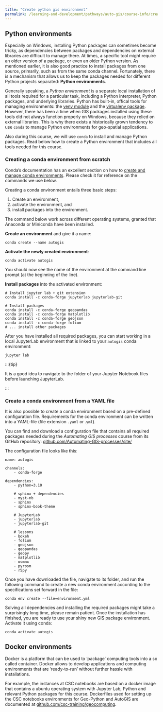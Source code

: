 ```yaml
---
title: "Create python gis environment"
permalink: /learning-and-development/pathways/auto-gis/course-info/create-python-gis-environment/
---
```



## Python environments

Especially on Windows, installing Python packages can sometimes become tricky,
as dependencies between packages and dependencies on external libraries are
difficult to manage there. At times, a specific tool might require an older
version of a package, or even an older Python version. As mentioned earlier, it
is also good practice to install packages from one source, primarily, such as
from the same conda channel. Fortunately, there is a mechanism that allows us to
keep the packages needed for different Python projects separated: **Python
environments**. 

Generally speaking, a *Python environment* is a separate local installation of
all tools required for a particular task, including a Python interpreter, Python
packages, and underlying libraries. Python has built-in, offical tools for
managing environments: the [venv
module](https://docs.python.org/library/venv.html) and the [virtualenv
package](https://virtualenv.pypa.io/). However, there has been a time when GIS
packages installed using these tools did not always function properly on
Windows, because they relied on external libraries. This is why there exists a
historically grown tendency to use `conda` to manage Python environments for
geo-spatial applications. 

Also during this course, we will use `conda` to install and manage Python
packages. Read below how to create a Python environment that includes all tools
needed for this course.


### Creating a conda environment from scratch

Conda’s documentation has an excellent section on how to [create and manage conda
environments](https://docs.conda.io/projects/conda/en/latest/user-guide/tasks/manage-environments.html).
Please check it for reference on the commands we use below.

Creating a conda environment entails three basic steps: 

1. Create an environment,
2. activate the environment, and
3. install packages into the environment.

The command below work across different operating systems, granted that Anaconda
or Miniconda have been installed.

**Create an environment** and give it a name:

```
conda create --name autogis
```

**Activate the newly created environment**:

```
conda activate autogis
```

You should now see the name of the environment at the command line prompt (at
the beginning of the line).

**Install packages** into the activated environment:

```
# Install jupyter lab + git extension
conda install -c conda-forge jupyterlab jupyterlab-git

# Install packages
conda install -c conda-forge geopandas
conda install -c conda-forge matplotlib
conda install -c conda-forge geojson
conda install -c conda-forge folium
# ... install other packages
```

After you have installed all required packages, you can start working in a local
JupyterLab environment that is linked to your `autogis` conda environment:

```
jupyter lab
```

:::{tip}

It is a good idea to navigate to the folder of your Jupyter Notebook files
before launching JupyterLab.

:::


### Create a conda environment from a YAML file

It is also possible to create a conda environment based on a pre-defined
configuration file. Requirements for the conda environment can be written into a
YAML-file (file extension `.yaml` or .`yml`). 

You can find and download a configuration file that contains all required
packages needed during the *Automating GIS processes* course from its GitHub
repository: [github.com/Automating-GIS-processes/site/](https://github.com/Automating-GIS-processes/site/blob/main/environment.yml)

The configuration file looks like this:

```
name: autogis

channels:
    - conda-forge

dependencies:
    - python=3.10

    # sphinx + dependencies
    - myst-nb
    - sphinx
    - sphinx-book-theme

    # JupyterLab
    - jupyterlab
    - jupyterlab-git

    # lessons
    - bokeh
    - folium
    - geojson
    - geopandas
    - geopy
    - matplotlib
    - osmnx
    - pyrosm
    - r5py
```

Once you have downloaded the file, navigate to its folder, and run the following
command to create a new conda environment according to the specifications set
forward in the file:

```
conda env create --file=environment.yml
```

Solving all dependencies and installing the required packages might take a
surprisingly long time, please remain patient. Once the installation has
finished, you are ready to use your shiny new GIS package environment. Activate
it using conda:

```
conda activate autogis
```


## Docker environments

Docker is a platform that can be used to ‘package’ computing tools into a so
called container. Docker allows to develop applications and computing
environments that are ‘ready-to-run’ without further hassle with installations.

For example, the instances at CSC notebooks are based on a docker image that
contains a ubuntu operating system with Jupyter Lab, Python and relevant Python
packages for this course. Dockerfiles used for setting up the CSC notebooks
environments for Geo-Python and AutoGIS are documented at
[github.com/csc-training/geocomputing](https://github.com/csc-training/geocomputing/).
